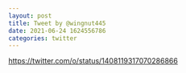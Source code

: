 ```yaml
--- 
layout: post 
title: Tweet by @wingnut445 
date: 2021-06-24 1624556786 
categories: twitter 
--- 
```

https://twitter.com/o/status/1408119317070286866